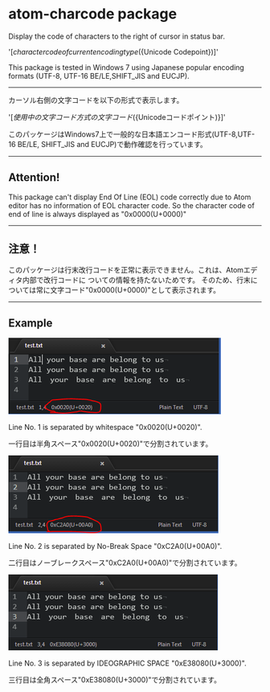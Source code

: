# atom-charcode package

Display the code of characters to the right of cursor in status bar.

'[${character code of current encoding type}(${Unicode Codepoint})]'

This package is tested in Windows 7 using Japanese popular encoding formats
  (UTF-8, UTF-16 BE/LE,SHIFT_JIS and EUCJP).

---------------------------------------
カーソル右側の文字コードを以下の形式で表示します。

'[${使用中の文字コード方式の文字コード}(${Unicodeコードポイント)}]'

このパッケージはWindows7上で一般的な日本語エンコード形式(UTF-8,UTF-16 BE/LE,
  SHIFT_JIS and EUCJP)で動作確認を行っています。

 ---------------------------------------
## Attention!
This package can't display End Of Line (EOL) code correctly due to
  Atom editor has no information of EOL character code.
  So the character code of end of line is always displayed as "0x0000(U+0000)"

---------------------------------------
## 注意！
このパッケージは行末改行コードを正常に表示できません。これは、Atomエディタ内部で改行コードに
  ついての情報を持たないためです。
  そのため、行末については常に文字コード"0x0000(U+0000)"として表示されます。

---------------------------------------

## Example

![ whitespace ](https://raw.githubusercontent.com/ka-ka-xyz/atom-charcode/master/images/image002.PNG)

Line No. 1 is separated by whitespace "0x0020(U+0020)".

一行目は半角スペース"0x0020(U+0020)"で分割されています。

![ no-break space ](https://raw.githubusercontent.com/ka-ka-xyz/atom-charcode/master/images/image003.PNG)

Line No. 2 is separated by No-Break Space "0xC2A0(U+00A0)".

  二行目はノーブレークスペース"0xC2A0(U+00A0)"で分割されています。

![ IDEOGRAPHIC SPACE ](https://raw.githubusercontent.com/ka-ka-xyz/atom-charcode/master/images/image004.PNG)

Line No. 3 is separated by IDEOGRAPHIC SPACE "0xE38080(U+3000)".

三行目は全角スペース"0xE38080(U+3000)"で分割されています。

